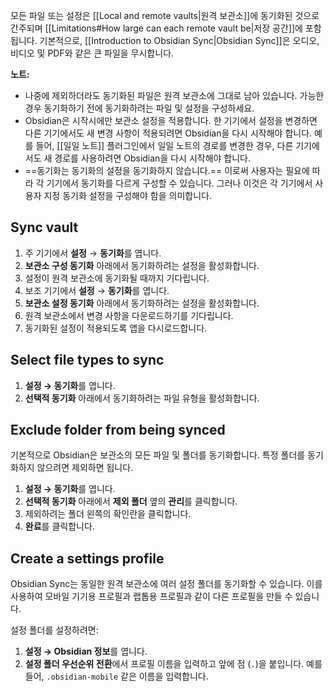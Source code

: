 모든 파일 또는 설정은 [[Local and remote vaults|원격 보관소]]에 동기화된 것으로 간주되며 [[Limitations#How large can each remote vault be|저장 공간]]에 포함됩니다.
기본적으로, [[Introduction to Obsidian Sync|Obsidian Sync]]은 오디오, 비디오 및 PDF와 같은 큰 파일을 무시합니다.

**노트:**

- 나중에 제외하더라도 동기화된 파일은 원격 보관소에 그대로 남아 있습니다. 가능한 경우 동기화하기 전에 동기화하려는 파일 및 설정을 구성하세요.
- Obsidian은 시작시에만 보관소 설정을 적용합니다. 한 기기에서 설정을 변경하면 다른 기기에서도 새 변경 사항이 적용되려면 Obsidian을 다시 시작해야 합니다. 예를 들어, [[일일 노트]] 플러그인에서 일일 노트의 경로를 변경한 경우, 다른 기기에서도 새 경로를 사용하려면 Obsidian을 다시 시작해야 합니다.
- ==동기화는 동기화의 설정을 동기화하지 않습니다.== 이로써 사용자는 필요에 따라 각 기기에서 동기화를 다르게 구성할 수 있습니다. 그러나 이것은 각 기기에서 사용자 지정 동기화 설정을 구성해야 함을 의미합니다.

## Sync vault

1. 주 기기에서 **설정** → **동기화**를 엽니다.
2. **보관소 구성 동기화** 아래에서 동기화하려는 설정을 활성화합니다.
3. 설정이 원격 보관소에 동기화될 때까지 기다립니다.
4. 보조 기기에서 **설정** → **동기화**를 엽니다.
5. **보관소 설정 동기화** 아래에서 동기화하려는 설정을 활성화합니다.
6. 원격 보관소에서 변경 사항을 다운로드하기를 기다립니다.
7. 동기화된 설정이 적용되도록 앱을 다시로드합니다.

## Select file types to sync

1. **설정 → 동기화**를 엽니다.
2. **선택적 동기화** 아래에서 동기화하려는 파일 유형을 활성화합니다.

## Exclude folder from being synced

기본적으로 Obsidian은 보관소의 모든 파일 및 폴더를 동기화합니다. 특정 폴더를 동기화하지 않으려면 제외하면 됩니다.

1. **설정 → 동기화**를 엽니다.
2. **선택적 동기화** 아래에서 **제외 폴더** 옆의 **관리**를 클릭합니다.
3. 제외하려는 폴더 왼쪽의 확인란을 클릭합니다.
4. **완료**를 클릭합니다.

## Create a settings profile

Obsidian Sync는 동일한 원격 보관소에 여러 설정 폴더를 동기화할 수 있습니다. 이를 사용하여 모바일 기기용 프로필과 랩톱용 프로필과 같이 다른 프로필을 만들 수 있습니다.

설정 폴더를 설정하려면:

1. **설정 → Obsidian 정보**를 엽니다.
2. **설정 폴더 우선순위 전환**에서 프로필 이름을 입력하고 앞에 점 (`.`)을 붙입니다. 예를 들어, `.obsidian-mobile` 같은 이름을 입력합니다.

